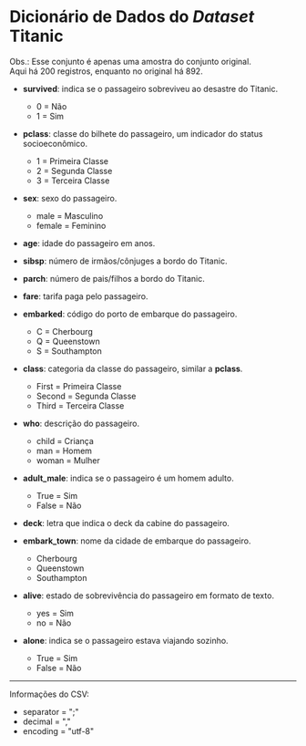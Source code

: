 # Dicionário de Dados do *Dataset* Titanic

Obs.: Esse conjunto é apenas uma amostra do conjunto original.  
Aqui há 200 registros, enquanto no original há 892.

- **survived**: indica se o passageiro sobreviveu ao desastre do Titanic.
  - 0 = Não
  - 1 = Sim

- **pclass**: classe do bilhete do passageiro, um indicador do status socioeconômico.
  - 1 = Primeira Classe
  - 2 = Segunda Classe
  - 3 = Terceira Classe

- **sex**: sexo do passageiro.
  - male = Masculino
  - female = Feminino

- **age**: idade do passageiro em anos.

- **sibsp**: número de irmãos/cônjuges a bordo do Titanic.

- **parch**: número de pais/filhos a bordo do Titanic.

- **fare**: tarifa paga pelo passageiro.

- **embarked**: código do porto de embarque do passageiro.
  - C = Cherbourg
  - Q = Queenstown
  - S = Southampton

- **class**: categoria da classe do passageiro, similar a **pclass**.
  - First = Primeira Classe
  - Second = Segunda Classe
  - Third = Terceira Classe

- **who**: descrição do passageiro.
  - child = Criança
  - man = Homem
  - woman = Mulher

- **adult_male**: indica se o passageiro é um homem adulto.
  - True = Sim
  - False = Não

- **deck**: letra que indica o deck da cabine do passageiro.

- **embark_town**: nome da cidade de embarque do passageiro.
  - Cherbourg
  - Queenstown
  - Southampton

- **alive**: estado de sobrevivência do passageiro em formato de texto.
  - yes = Sim
  - no = Não

- **alone**: indica se o passageiro estava viajando sozinho.
  - True = Sim
  - False = Não

---
Informações do CSV:  

- separator = ";"
- decimal = ","
- encoding = "utf-8"

